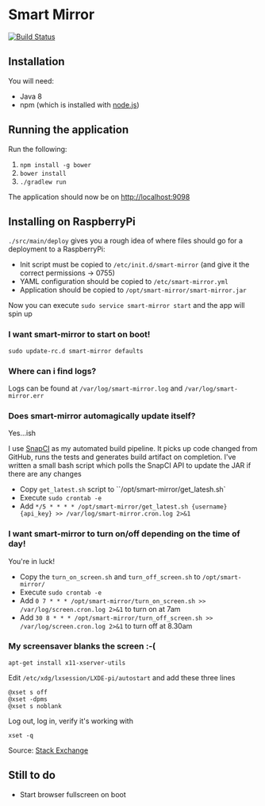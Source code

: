 # Smart Mirror

[![Build Status](https://snap-ci.com/ChrisSSocha/Smart-Mirror/branch/master/build_image)](https://snap-ci.com/ChrisSSocha/Smart-Mirror/branch/master)

## Installation

You will need:

*   Java 8
*   npm (which is installed with [node.js](https://nodejs.org/))

## Running the application

Run the following:

1.  `npm install -g bower`
2.  `bower install`
3.  `./gradlew run`

The application should now be on [http://localhost:9098](http://localhost:9098)

## Installing on RaspberryPi

`./src/main/deploy` gives you a rough idea of where files should go for a deployment to a RaspberryPi:

*   Init script must be copied to `/etc/init.d/smart-mirror` (and give it the correct permissions -> 0755)
*   YAML configuration should be copied to `/etc/smart-mirror.yml`
*   Application should be copied to `/opt/smart-mirror/smart-mirror.jar`

Now you can execute `sudo service smart-mirror start` and the app will spin up

### I want smart-mirror to start on boot!

    sudo update-rc.d smart-mirror defaults

### Where can i find logs?

Logs can be found at `/var/log/smart-mirror.log` and `/var/log/smart-mirror.err`

### Does smart-mirror automagically update itself?

Yes...ish

I use [SnapCI](https://snap-ci.com/) as my automated build pipeline. It picks up code changed from GitHub, runs the tests and generates build artifact on completion. I've written a small bash script which polls the SnapCI API to update the JAR if there are any changes

*   Copy `get_latest.sh` script to ``/opt/smart-mirror/get_latesh.sh`
*   Execute `sudo crontab -e`
*   Add `*/5 * * * * /opt/smart-mirror/get_latest.sh {username} {api_key} >> /var/log/smart-mirror.cron.log 2>&1`

### I want smart-mirror to turn on/off depending on the time of day!

You're in luck!

*   Copy the `turn_on_screen.sh` and `turn_off_screen.sh` to `/opt/smart-mirror/`
*   Execute `sudo crontab -e`
*   Add `0 7 * * * /opt/smart-mirror/turn_on_screen.sh >> /var/log/screen.cron.log 2>&1` to turn on at 7am
*   Add `30 8 * * * /opt/smart-mirror/turn_off_screen.sh >> /var/log/screen.cron.log 2>&1` to turn off at 8.30am

### My screensaver blanks the screen :-(

`apt-get install x11-xserver-utils`

Edit `/etc/xdg/lxsession/LXDE-pi/autostart` and add these three lines

    @xset s off
    @xset -dpms
    @xset s noblank

Log out, log in, verify it's working with

`xset -q`

Source: [Stack Exchange](http://raspberrypi.stackexchange.com/questions/2059/disable-screen-blanking-in-x-windows-on-raspbian#5145)

## Still to do

*   Start browser fullscreen on boot